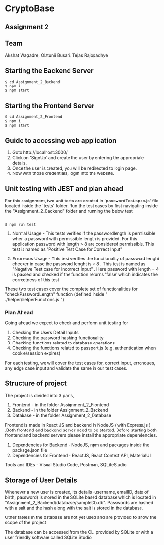 # CryptoBase

## Assignment 2

## Team

Akshat Wagadre, Olatunji Busari, Tejas Rajopadhye

## Starting the Backend Server

```
$ cd Assignment_2_Backend
$ npm i
$ npm start

```

## Starting the Frontend Server

```
$ cd Assignment_2_Frontend
$ npm i
$ npm start

```

## Guide to accessing web application

1. Goto http://localhost:3000/
2. Click on 'SignUp' and create the user by entering the appropriate details.
3. Once the user is created, you will be redirected to login page.
4. Now with those credentials, login into the website.

## Unit testing with JEST and plan ahead

For this assignment, two unit tests are created in 'passwordTest.spec.js' file located inside the 'tests' folder. Run the test cases by first navigating inside the "Assignment_2_Backend" folder and running the below test

```

$ npm run test

```

1. Normal Usage - This tests verifies if the passwordlength is permissible when a password with permissible length is provided. For this application password with length > 8 are considered permissible. This test is named as "Positive Test Case for Correct Input"

2. Erroneuos Usage - This test verifies the functionality of password lenght checker in case the password lenght is < 8 . This test is named as "Negative Test case for Incorrect Input" . Here password with length = 4 is passed and checked if the function returns 'false' which indicates the correctness of this test

These two test cases cover the complete set of functionalities for "checkPasswordLength" function (defined inside " ./helper/helperFunctions.js ")

### Plan Ahead

Going ahead we expect to check and perform unit testing for

1. Checking the Users Detail Inputs
2. Checking the password hashing functionality
3. Checking functions related to database operations
4. Checking the functions related to passport.js (e.g. authentication when cookie/session expires)

For each testing, we will cover the test cases for, correct input, erronoues, any edge case input and validate the same in our test cases.

## Structure of project

The project is divided into 3 parts,

1. Frontend - in the folder Assignment_2_Frontend
2. Backend - in the folder Assignment_2_Backend
3. Database - in the folder Assignment_2_Database

Frontend is made in React JS and backend in NodeJS ( with Express.js ) .Both frontend and backend server need to be started. Before starting both frontend and backend servers please install the appropriate dependencies.

1. Dependencies for Backend - NodeJS, npm and packages inside the package.json file
2. Dependencies for Frontend - ReactJS, React Context API, MaterialUI

Tools and IDEs - Visual Studio Code, Postman, SQLiteStudio

## Storage of User Details

Whenever a new user is created, its details (username, emailID, date of birth, password) is stored in the SQLite based database which is located in "Assignment_2_Backend/database/sampleDb.db". Passwords are hashed with a salt and the hash along with the salt is stored in the database.

Other tables in the database are not yet used and are provided to show the scope of the project

The database can be accessed from the CLI provided by SQLite or with a user friendly software called SQLite Studio
